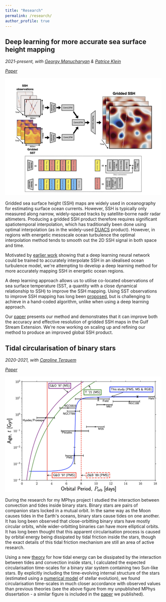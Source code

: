 ```yaml
---
title: "Research"
permalink: /research/
author_profile: true
---
```


## Deep learning for more accurate sea surface height mapping 
*2021-present, with [Georgy Manucharyan](https://deep.ocean.washington.edu/) & [Patrice Klein](https://www.gps.caltech.edu/people/jean-patrice-m-patrice-klein)*

*[Paper](https://doi.org/10.1029/2022MS003589)* 

![neural network](/images/ConvLSTM_SSH-SST.jpg)

Gridded sea surface height (SSH) maps are widely used in oceanography for estimating surface ocean currents. However, SSH is typically only measured along narrow, widely-spaced tracks by satellite-borne nadir radar altimeters. Producing a gridded SSH product therefore requires significant spatiotemporal interpolation, which has traditionally been done using optimal interpolation (as in the widely-used [DUACS](https://duacs.cls.fr/) product). However, in regions with energetic mesoscale ocean turbulence the optimal interpolation method tends to smooth out the 2D SSH signal in both space and time. 

Motivated by [earlier work](https://doi.org/10.1029/2019MS001965) showing that a deep learning neural network could be trained to accurately interpolate SSH in an idealised ocean turbulence model, we're attempting to develop a deep learning method for more accurately mapping SSH in energetic ocean regions.

A deep learning approach allows us to utilise co-located observations of sea surface temperature (SST, a quantity with a close dynamical relationship to SSH) to improve the SSH mapping. Using SST observations to improve SSH mapping has long been [proposed]( https://doi.org/10.1029/2006GL027801), but is challenging to achieve in a hand-coded algorithm, unlike when using a deep learning approach.

Our [paper](https://doi.org/10.31223/X50Q0N) presents our method and demonstrates that it can improve both the accuracy and effective resolution of gridded SSH maps in the Gulf Stream Extension. We're now working on scaling up and refining our method to produce an improved global SSH product.


## Tidal circularisation of binary stars 
*2020-2021, with [Caroline Terquem](https://www.physics.ox.ac.uk/our-people/terquem)*

*[Paper](https://doi.org/10.1093/mnras/stab2322)*


![p_circ](/images/p_circ_fig.png)

During the research for my MPhys project I studied the interaction between convection and tides inside binary stars. Binary stars are pairs of companion stars locked in a mutual orbit. In the same way as the Moon causes tides in the Earth's oceans, binary stars cause tides on one another. It has long been observed that close-orbitting binary stars have mostly circular orbits, while wider-orbitting binaries can have more elliptical orbits. It has long been thought that this apparent circularisation process is caused by orbital energy being dissipated by tidal friction inside the stars, though the exact details of this tidal friction mechanism are still an area of active research. 

Using a new [theory](https://doi.org/10.1093/mnras/stab224) for how tidal energy can be dissipated by the interaction between tides and convection inside stars, I calculated the expected circularisation time-scales for a binary star system containing two Sun-like stars. By explicitly including the time-evolving internal structure of the stars (estimated using a [numerical model](https://docs.mesastar.org/en/release-r22.11.1/) of stellar evolution), we found circularisation time-scales in much closer accordance with observed values than previous theories (see the above figure from my unpublished MPhys dissertation - a similar figure is included in the [paper](https://doi.org/10.1093/mnras/stab2322) we published).